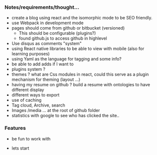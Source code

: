 ### Notes/requirements/thought...

- create a blog using react and the isomorphic mode to be SEO friendly.
- use Webpack in development mode
- pages should come from github or bitbucket (versioned)
	- This should be configurable (plugins?)
	- found github.js to access github in highlevel
- Use disqus as comments "system"
- using React native libraries to be able to view with mobile (also for learning purposes)
- using Yaml as the language for tagging and some info?
- be able to add adds if I want to
- plugins system ?
- themes ? what are Css modules in react, could this serve as a plugin mechanism for theming (layout ...)
- having my resume on github ? build a resume with ontologies to have different display
- different ways to export 
- use of caching
- Tag cloud, Archive, search
- Images /media ... at the root of github folder
- statistics with google to see who has clicked the site..


### Features

- be fun to work with

- lets start
